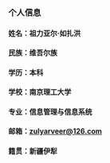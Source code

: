 ### 个人信息
#### 姓名：祖力亚尔·如扎洪
#### 民族：维吾尔族
#### 学历：本科
#### 学校：南京理工大学
#### 专业：信息管理与信息系统
#### 邮箱：zulyarveer@126.com
#### 籍贯：新疆伊犁
